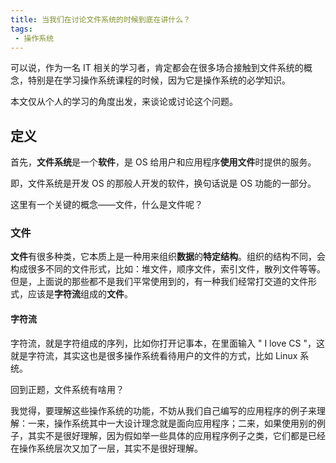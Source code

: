 ```yaml
---
title: 当我们在讨论文件系统的时候到底在讲什么？
tags:
 - 操作系统
---
```


可以说，作为一名 IT 相关的学习者，肯定都会在很多场合接触到文件系统的概念，特别是在学习操作系统课程的时候，因为它是操作系统的必学知识。

本文仅从个人的学习的角度出发，来谈论或讨论这个问题。

## 定义

首先，**文件系统**是一个**软件**，是 OS 给用户和应用程序**使用文件**时提供的服务。

即，文件系统是开发 OS 的那般人开发的软件，换句话说是 OS 功能的一部分。

这里有一个关键的概念——文件，什么是文件呢？

### 文件

**文件**有很多种类，它本质上是一种用来组织**数据**的**特定结构**。组织的结构不同，会构成很多不同的文件形式，比如：堆文件，顺序文件，索引文件，散列文件等等。但是，上面说的那些都不是我们平常使用到的，有一种我们经常打交道的文件形式，应该是**字符流**组成的**文件**。

#### 字符流

字符流，就是字符组成的序列，比如你打开记事本，在里面输入 " I love CS "，这就是字符流，其实这也是很多操作系统看待用户的文件的方式，比如 Linux 系统。

回到正题，文件系统有啥用？

我觉得，要理解这些操作系统的功能，不妨从我们自己编写的应用程序的例子来理解：一来，操作系统其中一大设计理念就是面向应用程序；二来，如果使用别的例子，其实不是很好理解，因为假如举一些具体的应用程序例子之类，它们都是已经在操作系统层次又加了一层，其实不是很好理解。

